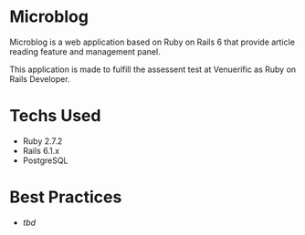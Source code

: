 # Microblog

Microblog is a web application based on Ruby on Rails 6 that provide article reading feature and management panel.

This application is made to fulfill the assessent test at Venuerific as Ruby on Rails Developer.


# Techs Used

* Ruby 2.7.2
* Rails 6.1.x
* PostgreSQL

# Best Practices

* *tbd*
